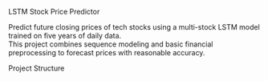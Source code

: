  LSTM Stock Price Predictor

Predict future closing prices of tech stocks using a multi-stock LSTM model trained on five years of daily data.  
This project combines sequence modeling and basic financial preprocessing to forecast prices with reasonable accuracy.



 Project Structure

